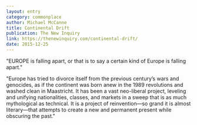 ```yaml
---
layout: entry
category: commonplace
author: Michael McCanne
title: Continental Drift
publication: The New Inquiry
link: https://thenewinquiry.com/continental-drift/
date: 2015-12-25
---
```


"EUROPE is falling apart, or that is to say a certain kind of Europe is falling apart."

"Europe has tried to divorce itself from the previous century’s wars and genocides, as if the continent was born anew in the 1989 revolutions and washed clean in Maastricht. It has been a vast neo-liberal project, leveling and unifying nationalities, classes, and markets in a sweep that is as much mythological as technical. It is a project of reinvention—so grand it is almost literary—that attempts to create a new and permanent present while obscuring the past."
